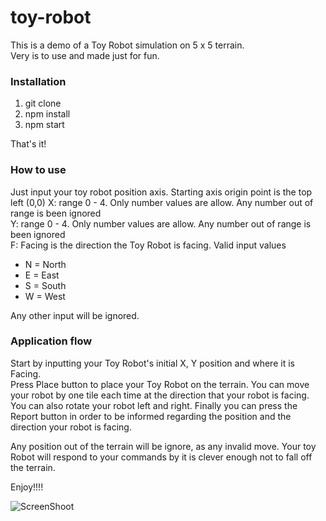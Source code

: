 # toy-robot
This is a demo of a Toy Robot simulation on 5 x 5 terrain.  
Very is to use and made just for fun.  

### Installation
1. git clone
2. npm install
3. npm start    

That's it!

### How to use
Just input your toy robot position axis. Starting axis origin point is the top left (0,0) 
X: range 0 - 4. Only number values are allow. Any number out of range is been ignored   
Y: range 0 - 4. Only number values are allow. Any number out of range is been ignored   
F: Facing is the direction the Toy Robot is facing. Valid input values  
* N = North
* E = East
* S = South
* W = West  

Any other input will be ignored.

### Application flow
Start by inputting your Toy Robot's initial X, Y position and where it is Facing.  
Press Place button to place your Toy Robot on the terrain.
You can move your robot by one tile each time at the direction that your robot is facing.  
You can also rotate your robot left and right.
Finally you can press the Report button in order to be informed regarding the position 
and the direction your robot is facing.

Any position out of the terrain will be ignore, as any invalid move.
Your toy Robot will respond to your commands by it is clever enough not to fall off the terrain.

Enjoy!!!!   

![ScreenShoot](https://github.com/a-than/toy-robot)



